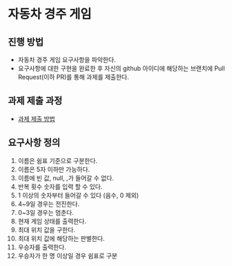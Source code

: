 # 자동차 경주 게임
## 진행 방법
* 자동차 경주 게임 요구사항을 파악한다.
* 요구사항에 대한 구현을 완료한 후 자신의 github 아이디에 해당하는 브랜치에 Pull Request(이하 PR)를 통해 과제를 제출한다.

## 과제 제출 과정
* [과제 제출 방법](https://github.com/next-step/nextstep-docs/tree/master/precourse)

## 요구사항 정의

1. 이름은 쉼표 기준으로 구분한다.
2. 이름은 5자 이하만 가능하다. 
3. 이름에 빈 값, null, ,가 들어갈 수 없다.
4. 반복 횟수 숫자를 입력 할 수 있다.
5. 1 이상의 숫자부터 들어갈 수 있다 (음수, 0 제외)
6. 4~9일 경우는 전진한다. 
7. 0~3일 경우는 멈춘다.
8. 현재 게임 상태를 출력한다.
9. 최대 위치 값을 구한다.
10. 최대 위치 값에 해당하는 판별한다.
11. 우승자를 출력한다.
12. 우승자가 한 명 이상일 경우 쉼표로 구분